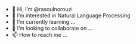 - 👋 Hi, I’m @rasoulnorouzi
- 👀 I’m interested in Natural Language Processing
- 🌱 I’m currently learning ...
- 💞️ I’m looking to collaborate on ...
- 📫 How to reach me ...

<!---
rasoulnorouzi/rasoulnorouzi is a ✨ special ✨ repository because its `README.md` (this file) appears on your GitHub profile.
You can click the Preview link to take a look at your changes.
--->
